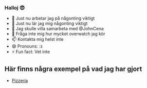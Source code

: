 ### Halloj 😎

- 🔭 Just nu arbetar jag på någonting viktigt
- 🌱 Just nu lär jag mig någonting viktigt
- 👯 Jag skulle villa samarbeta med @JohnCena
- 💬 Fråga inte mig hur mycket overwatch jag kör
- 📫 Kontakta mig helst inte
- 😄 Pronouns: :з
- ⚡ Fun fact: Vet inte

## Här finns några exempel på vad jag har gjort

- [Pizzeria](http://lokeoberg04.github.io/te4-pizza/)

<!--
**LokeOberg04/LokeOberg04** is a ✨ _special_ ✨ repository because its `README.md` (this file) appears on your GitHub profile.

Here are some ideas to get you started:

- 🔭 I’m currently working on ...
- 🌱 I’m currently learning ...
- 👯 I’m looking to collaborate on ...
- 🤔 I’m looking for help with ...
- 💬 Ask me about ...
- 📫 How to reach me: ...
- 😄 Pronouns: ...
- ⚡ Fun fact: ...
-->
